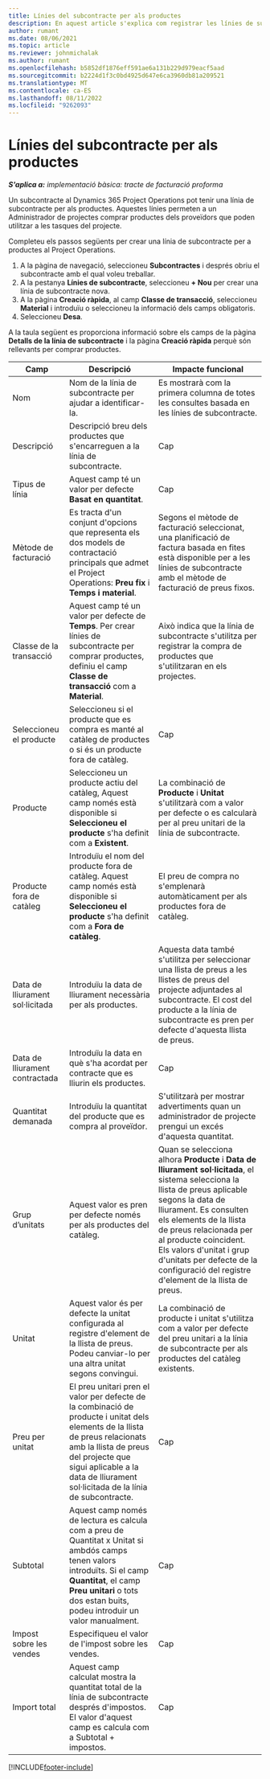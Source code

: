 ```yaml
---
title: Línies del subcontracte per als productes
description: En aquest article s'explica com registrar les línies de subcontractació de productes i utilitzar els diferents camps per registrar les compres de productes als venedors.
author: rumant
ms.date: 08/06/2021
ms.topic: article
ms.reviewer: johnmichalak
ms.author: rumant
ms.openlocfilehash: b5852df1876eff591ae6a131b229d979eacf5aad
ms.sourcegitcommit: b2224d1f3c0bd4925d647e6ca3960db81a209521
ms.translationtype: MT
ms.contentlocale: ca-ES
ms.lasthandoff: 08/11/2022
ms.locfileid: "9262093"
---
```

# <a name="subcontract-lines-for-products"></a>Línies del subcontracte per als productes

_**S'aplica a:** implementació bàsica: tracte de facturació proforma_

Un subcontracte al Dynamics 365 Project Operations pot tenir una línia de subcontracte per als productes. Aquestes línies permeten a un Administrador de projectes comprar productes dels proveïdors que poden utilitzar a les tasques del projecte.

Completeu els passos següents per crear una línia de subcontracte per a productes al Project Operations.

1. A la pàgina de navegació, seleccioneu **Subcontractes** i després obriu el subcontracte amb el qual voleu treballar. 
2. A la pestanya **Línies de subcontracte**, seleccioneu **+ Nou** per crear una línia de subcontracte nova.
3. A la pàgina **Creació ràpida**, al camp **Classe de transacció**, seleccioneu **Material** i introduïu o seleccioneu la informació dels camps obligatoris. 
4. Seleccioneu **Desa**.

A la taula següent es proporciona informació sobre els camps de la pàgina **Detalls de la línia de subcontracte** i la pàgina **Creació ràpida** perquè són rellevants per comprar productes.

| Camp | Descripció | Impacte funcional|
| ----- | ----------- | ----------- |
| Nom | Nom de la línia de subcontracte per ajudar a identificar-la. |Es mostrarà com la primera columna de totes les consultes basada en les línies de subcontracte.
| Descripció | Descripció breu dels productes que s'encarreguen a la línia de subcontracte. | Cap |
| Tipus de línia | Aquest camp té un valor per defecte **Basat en quantitat**. |Cap |
| Mètode de facturació | Es tracta d'un conjunt d'opcions que representa els dos models de contractació principals que admet el Project Operations: **Preu fix** i **Temps i material**. | Segons el mètode de facturació seleccionat, una planificació de factura basada en fites està disponible per a les línies de subcontracte amb el mètode de facturació de preus fixos. |
| Classe de la transacció |Aquest camp té un valor per defecte de **Temps**. Per crear línies de subcontracte per comprar productes, definiu el camp **Classe de transacció** com a **Material**.  | Això indica que la línia de subcontracte s'utilitza per registrar la compra de productes que s'utilitzaran en els projectes. |
| Seleccioneu el producte | Seleccioneu si el producte que es compra es manté al catàleg de productes o si és un producte fora de catàleg. |Cap |
| Producte | Seleccioneu un producte actiu del catàleg, Aquest camp només està disponible si **Seleccioneu el producte** s'ha definit com a **Existent**. |La combinació de **Producte** i **Unitat** s'utilitzarà com a valor per defecte o es calcularà per al preu unitari de la línia de subcontracte.
| Producte fora de catàleg | Introduïu el nom del producte fora de catàleg. Aquest camp només està disponible si **Seleccioneu el producte** s'ha definit com a **Fora de catàleg**.  |El preu de compra no s'emplenarà automàticament per als productes fora de catàleg.|
| Data de lliurament sol·licitada | Introduïu la data de lliurament necessària per als productes.| Aquesta data també s'utilitza per seleccionar una llista de preus a les llistes de preus del projecte adjuntades al subcontracte. El cost del producte a la línia de subcontracte es pren per defecte d'aquesta llista de preus. |
| Data de lliurament contractada | Introduïu la data en què s'ha acordat per contracte que es lliurin els productes.  |Cap|
| Quantitat demanada | Introduïu la quantitat del producte que es compra al proveïdor.| S'utilitzarà per mostrar advertiments quan un administrador de projecte prengui un excés d'aquesta quantitat.|
| Grup d’unitats | Aquest valor es pren per defecte només per als productes del catàleg. |Quan se selecciona alhora **Producte** i **Data de lliurament sol·licitada**, el sistema selecciona la llista de preus aplicable segons la data de lliurament. Es consulten els elements de la llista de preus relacionada per al producte coincident. Els valors d'unitat i grup d'unitats per defecte de la configuració del registre d'element de la llista de preus. |
| Unitat | Aquest valor és per defecte la unitat configurada al registre d'element de la llista de preus. Podeu canviar-lo per una altra unitat segons convingui.| La combinació de producte i unitat s'utilitza com a valor per defecte del preu unitari a la línia de subcontracte per als productes del catàleg existents. |
| Preu per unitat | El preu unitari pren el valor per defecte de la combinació de producte i unitat dels elements de la llista de preus relacionats amb la llista de preus del projecte que sigui aplicable a la data de lliurament sol·licitada de la línia de subcontracte.  |Cap |
| Subtotal | Aquest camp només de lectura es calcula com a preu de Quantitat x Unitat si ambdós camps tenen valors introduïts. Si el camp **Quantitat**, el camp **Preu unitari** o tots dos estan buits, podeu introduir un valor manualment.  |Cap |
| Impost sobre les vendes | Especifiqueu el valor de l'impost sobre les vendes. |Cap |
| Import total | Aquest camp calculat mostra la quantitat total de la línia de subcontracte després d'impostos. El valor d'aquest camp es calcula com a Subtotal + impostos. |Cap |


[!INCLUDE[footer-include](../../includes/footer-banner.md)]
